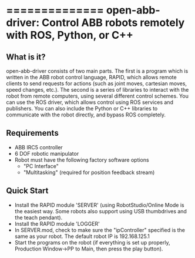 ==============
open-abb-driver: Control ABB robots remotely with ROS, Python, or C++
==============

What is it?
--------------
open-abb-driver consists of two main parts. The first is a program which is written in the ABB robot control language, RAPID, which allows remote clients to send requests for actions (such as joint moves, cartesian moves, speed changes, etc.). The second is a series of libraries to interact with the robot from remote computers, using several different control schemes. You can use the ROS driver, which allows control using ROS services and publishers. You can also include the Python or C++ libraries to communicate with the robot directly, and bypass ROS completely. 

Requirements
--------------
* ABB IRC5 controller
* 6 DOF robotic manipulator
* Robot must have the following factory software options
    * "PC Interface"
    * "Multitasking" (required for position feedback stream)

Quick Start
--------------
* Install the RAPID module 'SERVER' (using RobotStudio/Online Mode is the easiest way. Some robots also support using USB thumbdrives and the teach pendant). 
* Install the RAPID module 'LOGGER'
* In SERVER.mod, check to make sure the "ipController" specified is the same as your robot. The default robot IP is 192.168.125.1
* Start the programs on the robot (if everything is set up properly, Production Window->PP to Main, then press the play button). 